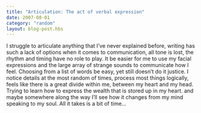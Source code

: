 ```yaml
---
title: "Articulation: The act of verbal expression"
date: 2007-08-01
category: "random"
layout: blog-post.hbs
---
```

I struggle to articulate anything that I’ve never explained before, writing has such a lack of options when it comes to communication, all tone is lost, the rhythm and timing have no role to play. It be easier for me to use my facial expressions and the large array of strange sounds to communicate how I feel. Choosing from a list of words be easy, yet still doesn’t do it justice. I notice details at the most random of times, process most things logically, feels like there is a great divide within me, between my heart and my head. Trying to learn how to express the wealth that is stored up in my heart. and maybe somewhere along the way I’ll see how it changes from my mind speaking to my soul. All it takes is a bit of time…
